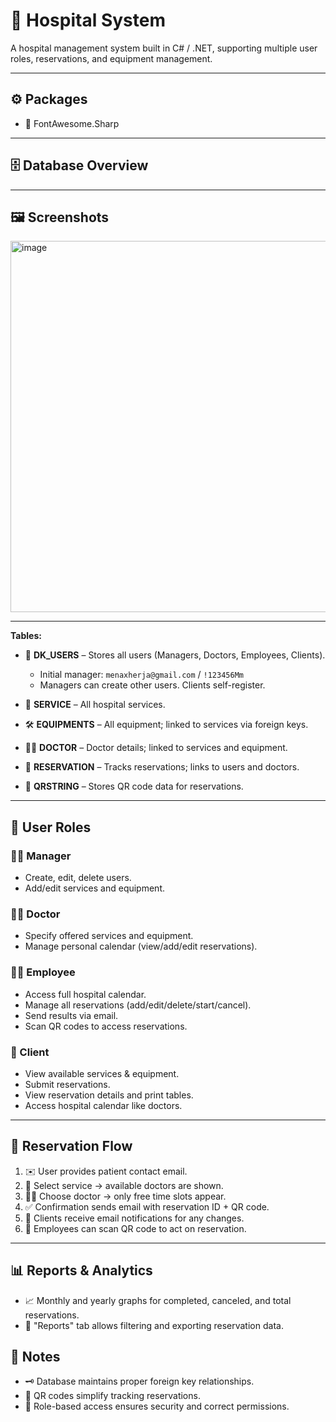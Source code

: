 
# 🏥 Hospital System

A hospital management system built in C# / .NET, supporting multiple user roles, reservations, and equipment management.

---

## ⚙️ Packages
- 🖤 FontAwesome.Sharp

---

## 🗄️ Database Overview
---

## 🖼️ Screenshots

<img width="975" height="594" alt="image" src="https://github.com/user-attachments/assets/7dca0458-91da-461a-a322-24125674fee6" />

---

**Tables:**

- 👤 **DK_USERS** – Stores all users (Managers, Doctors, Employees, Clients).  
  - Initial manager: `menaxherja@gmail.com` / `!123456Mm`  
  - Managers can create other users. Clients self-register.  

- 🏥 **SERVICE** – All hospital services.  
- 🛠️ **EQUIPMENTS** – All equipment; linked to services via foreign keys.  
- 👨‍⚕️ **DOCTOR** – Doctor details; linked to services and equipment.  
- 📅 **RESERVATION** – Tracks reservations; links to users and doctors.  
- 🔗 **QRSTRING** – Stores QR code data for reservations.

---

## 👥 User Roles

### 🧑‍💼 Manager
- Create, edit, delete users.  
- Add/edit services and equipment.  

### 👨‍⚕️ Doctor
- Specify offered services and equipment.  
- Manage personal calendar (view/add/edit reservations).  

### 🧑‍💻 Employee
- Access full hospital calendar.  
- Manage all reservations (add/edit/delete/start/cancel).  
- Send results via email.  
- Scan QR codes to access reservations.

### 👤 Client
- View available services & equipment.  
- Submit reservations.  
- View reservation details and print tables.  
- Access hospital calendar like doctors.

---

## 📅 Reservation Flow

1. ✉️ User provides patient contact email.  
2. 🏥 Select service → available doctors are shown.  
3. 👨‍⚕️ Choose doctor → only free time slots appear.  
4. ✅ Confirmation sends email with reservation ID + QR code.  
5. 📧 Clients receive email notifications for any changes.  
6. 📱 Employees can scan QR code to act on reservation.

---

## 📊 Reports & Analytics

- 📈 Monthly and yearly graphs for completed, canceled, and total reservations.  
- 📝 "Reports" tab allows filtering and exporting reservation data.


## 🔗 Notes

- 🗝️ Database maintains proper foreign key relationships.  
- 📲 QR codes simplify tracking reservations.  
- 🔐 Role-based access ensures security and correct permissions.
